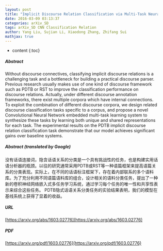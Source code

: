 ```yaml
---
layout: post
title: "Implicit Discourse Relation Classification via Multi-Task Neural Networks"
date: 2016-03-09 03:13:37
categories: arXiv_SD
tags: arXiv_SD CNN Classification Relation
author: Yang Liu, Sujian Li, Xiaodong Zhang, Zhifang Sui
mathjax: true
---
```


* content
{:toc}

##### Abstract
Without discourse connectives, classifying implicit discourse relations is a challenging task and a bottleneck for building a practical discourse parser. Previous research usually makes use of one kind of discourse framework such as PDTB or RST to improve the classification performance on discourse relations. Actually, under different discourse annotation frameworks, there exist multiple corpora which have internal connections. To exploit the combination of different discourse corpora, we design related discourse classification tasks specific to a corpus, and propose a novel Convolutional Neural Network embedded multi-task learning system to synthesize these tasks by learning both unique and shared representations for each task. The experimental results on the PDTB implicit discourse relation classification task demonstrate that our model achieves significant gains over baseline systems.

##### Abstract (translated by Google)
没有话语连接词，隐含话语关系的分类是一个具有挑战性的任务，也是构建实用话语分析器的瓶颈。以往的研究通常采用PDTB或RST等一种语篇框架来提高语篇关系的分类表现。实际上，在不同的话语标注框架下，存在着内部联系的多个语料库。为了充分利用不同语篇语料库的组合，设计相关的语料分类任务，提出了一种新的卷积神经网络嵌入式多任务学习系统，通过学习每个任务的唯一性和共享性表示来综合这些任务。 PDTB隐式话语关系分类任务的实验结果表明，我们的模型在基线系统上获得了显着的收益。

##### URL
[https://arxiv.org/abs/1603.02776](https://arxiv.org/abs/1603.02776)

##### PDF
[https://arxiv.org/pdf/1603.02776](https://arxiv.org/pdf/1603.02776)

